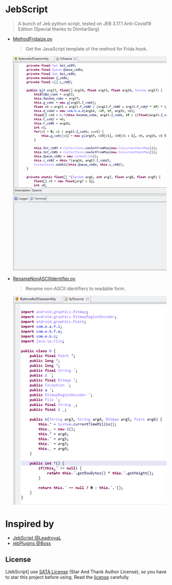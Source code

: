 # JebScript

> A bunch of Jeb python script, tested on JEB 3.17.1 Anti-Covid19 Edition (Special thanks to DimitarSerg)

- [MethodFridaize.py](MethodFridaize.py)
  >Get the JavaScript template of the method for Frida hook.

  ![](images/MethodFridaize.gif)

- [RenameNonASCIIIdentifier.py](RenameNonASCIIIdentifier.py)
  >Rename non-ASCII identifiers to readable form.
  
  ![](images/RenameNonASCIIIdentifier.gif)

# Inspired by

- [JebScript @LeadroyaL](https://github.com/LeadroyaL/JebScript)
- [jebPlugins @Boss](https://github.com/flankerhqd/jebPlugins)

## License

[JebScript] use [SATA License](LICENSE.txt) (Star And Thank Author License), so you have to star this project before using. Read the [license](LICENSE.txt) carefully.
